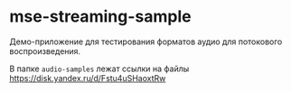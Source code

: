 # mse-streaming-sample
Демо-приложение для тестирования форматов аудио для потокового воспроизведения.

В папке `audio-samples` лежат ссылки на файлы https://disk.yandex.ru/d/Fstu4uSHaoxtRw
